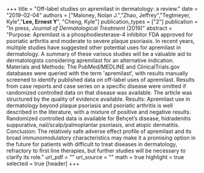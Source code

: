 +++
title = "Off-label studies on apremilast in dermatology: a review."
date = "2019-02-04"
authors = ["Maloney, Nolan J.","Zhao, Jeffrey","Tegtmeyer, Kyle","**Lee, Ernest Y**", "Cheng, Kyle"]
publication_types = ["2"]
publication = "In press, *Journal of Dermatological Treatment* (2019)"
abstract = "Purpose: Apremilast is a phosphodiesterase-4 inhibitor FDA approved for psoriatic arthritis and moderate to severe plaque psoriasis. In recent years, multiple studies have suggested other potential uses for apremilast in dermatology. A summary of these various studies will be a valuable aid to dermatologists considering apremilast for an alternative indication. Materials and Methods: The PubMed/MEDLINE and ClinicalTrials.gov databases were queried with the term 'apremilast', with results manually screened to identify published data on off-label uses of apremilast. Results from case reports and case series on a specific disease were omitted if randomized controlled data on that disease was available. The article was structured by the quality of evidence available. Results: Apremilast use in dermatology beyond plaque psoriasis and psoriatic arthritis is well described in the literature, with a mixture of positive and negative results. Randomized controlled data is available for Behçet’s disease, hidradenitis suppurativa, nail/scalp/palmoplantar psoriasis, and atopic dermatitis.  Conclusion: The relatively safe adverse effect profile of apremilast and its broad immunomodulatory characteristics may make it a promising option in the future for patients with difficult to treat diseases in dermatology, refractory to first line therapies, but further studies will be necessary to clarify its role."
url_pdf = ""
url_source = ""
math = true
highlight = true
selected = true
[header]
+++